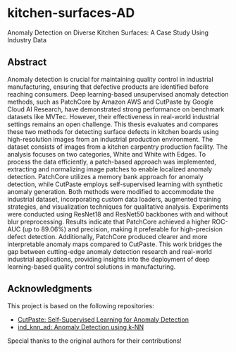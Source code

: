 # kitchen-surfaces-AD
Anomaly Detection on Diverse Kitchen Surfaces: A Case Study Using Industry Data

## Abstract

Anomaly detection is crucial for maintaining quality control in industrial manufacturing,
ensuring that defective products are identified before reaching consumers.
Deep learning-based unsupervised anomaly detection methods, such as PatchCore
by Amazon AWS and CutPaste by Google Cloud AI Research, have demonstrated
strong performance on benchmark datasets like MVTec. However, their effectiveness
in real-world industrial settings remains an open challenge. This thesis evaluates
and compares these two methods for detecting surface defects in kitchen boards
using high-resolution images from an industrial production environment.
The dataset consists of images from a kitchen carpentry production facility. The
analysis focuses on two categories, White and White with Edges. To process the
data efficiently, a patch-based approach was implemented, extracting and normalizing
image patches to enable localized anomaly detection. PatchCore utilizes a memory
bank approach for anomaly detection, while CutPaste employs self-supervised
learning with synthetic anomaly generation. Both methods were modified to accommodate
the industrial dataset, incorporating custom data loaders, augmented
training strategies, and visualization techniques for qualitative analysis.
Experiments were conducted using ResNet18 and ResNet50 backbones with and
without blur preprocessing. Results indicate that PatchCore achieved a higher
ROC-AUC (up to 89.06%) and precision, making it preferable for high-precision
defect detection. Additionally, PatchCore produced clearer and more interpretable
anomaly maps compared to CutPaste.
This work bridges the gap between cutting-edge anomaly detection research
and real-world industrial applications, providing insights into the deployment
of deep learning-based quality control solutions in manufacturing.

## Acknowledgments

This project is based on the following repositories:

- [CutPaste: Self-Supervised Learning for Anomaly Detection](https://github.com/LilitYolyan/CutPaste)
- [ind_knn_ad: Anomaly Detection using k-NN](https://github.com/rvorias/ind_knn_ad/tree/master) 

Special thanks to the original authors for their contributions!
